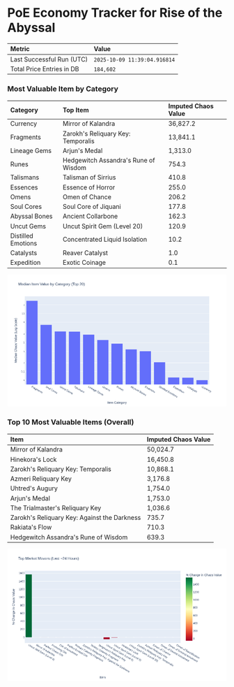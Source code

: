 # PoE Economy Tracker for Rise of the Abyssal

<!-- START_MAINTENANCE -->
| Metric | Value |
|:---|:---|
| Last Successful Run (UTC) | `2025-10-09 11:39:04.916814` |
| Total Price Entries in DB | `184,602` |

<!-- END_MAINTENANCE -->

<!-- START_DATAFRAME_DEBUG -->
<!-- END_DATAFRAME_DEBUG -->

<!-- START_CATEGORY_ANALYSIS -->
### Most Valuable Item by Category
| Category | Top Item | Imputed Chaos Value |
| :--- | :--- | :--- |
| Currency | Mirror of Kalandra | 36,827.2 |
| Fragments | Zarokh's Reliquary Key: Temporalis | 13,841.1 |
| Lineage Gems | Arjun's Medal | 1,313.0 |
| Runes | Hedgewitch Assandra's Rune of Wisdom | 754.3 |
| Talismans | Talisman of Sirrius | 410.8 |
| Essences | Essence of Horror | 255.0 |
| Omens | Omen of Chance | 206.2 |
| Soul Cores | Soul Core of Jiquani | 177.8 |
| Abyssal Bones | Ancient Collarbone | 162.3 |
| Uncut Gems | Uncut Spirit Gem (Level 20) | 120.9 |
| Distilled Emotions | Concentrated Liquid Isolation | 10.2 |
| Catalysts | Reaver Catalyst | 1.0 |
| Expedition | Exotic Coinage | 0.1 |


![Category Analysis Chart](charts/category_analysis.png)
<!-- END_ANALYSIS -->

<!-- START_ANALYSIS -->
### Top 10 Most Valuable Items (Overall)
| Item | Imputed Chaos Value |
| :--- | :--- |
| Mirror of Kalandra | 50,024.7 |
| Hinekora's Lock | 16,450.8 |
| Zarokh's Reliquary Key: Temporalis | 10,868.1 |
| Azmeri Reliquary Key | 3,176.8 |
| Uhtred's Augury | 1,754.0 |
| Arjun's Medal | 1,753.0 |
| The Trialmaster's Reliquary Key | 1,036.6 |
| Zarokh's Reliquary Key: Against the Darkness | 735.7 |
| Rakiata's Flow | 710.3 |
| Hedgewitch Assandra's Rune of Wisdom | 639.3 |


![Market Movers Chart](charts/market_movers.png)
<!-- END_ANALYSIS -->
